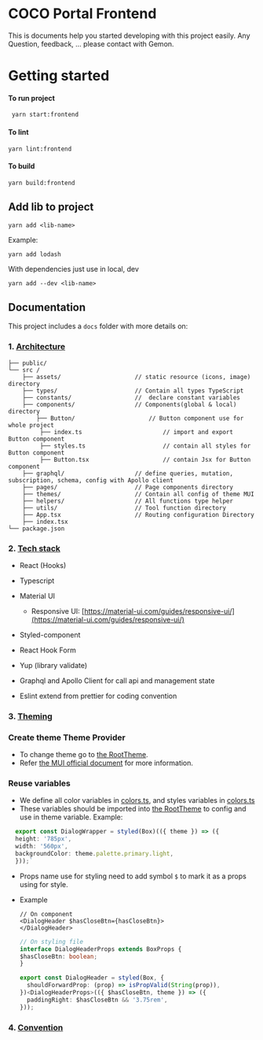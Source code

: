# COCO Portal Frontend

This is documents help you started developing with this project easily. Any Question, feedback, ... please contact with Gemon.

# Getting started

#### To run project

```
 yarn start:frontend
```

#### To lint

```
yarn lint:frontend
```

#### To build

```
yarn build:frontend
```

## Add lib to project

```
yarn add <lib-name>
```

Example:
```
yarn add lodash
```

With dependencies just use in local, dev

```
yarn add --dev <lib-name>
```


## Documentation

This project includes a `docs` folder with more details on:

### 1. [Architecture](docs/architecture.md)
```
├── public/
└── src /
	├── assets/                     // static resource (icons, image) directory
    ├── types/                     	// Contain all types TypeScript
    ├── constants/                  //  declare constant variables
    ├── components/                 // Components(global & local) directory
        ├── Button/                     // Button component use for whole project
         ├── index.ts                       // import and export Button component
         ├── styles.ts                      // contain all styles for Button component
         ├── Button.tsx                     // contain Jsx for Button component
    ├── graphql/                    // define queries, mutation, subscription, schema, config with Apollo client
    ├── pages/                      // Page components directory
    ├── themes/                     // Contain all config of theme MUI
    ├── helpers/                    // All functions type helper
    ├── utils/                      // Tool function directory
    ├── App.tsx					    // Routing configuration Directory
    ├── index.tsx
└── package.json
```

### 2. [Tech stack](docs/techstack.md)


-   React (Hooks)

-   Typescript

-   Material UI
    -   Responsive UI:  [https://material-ui.com/guides/responsive-ui/](https://material-ui.com/guides/responsive-ui/)

-   Styled-component

-   React Hook Form

-   Yup (library validate)

-   Graphql and Apollo Client for call api and management state

-   Eslint extend from prettier for coding convention


### 3. [Theming](docs/theme.md)

### Create theme Theme Provider
- To change theme go to [the RootTheme](/src/themes/RootTheme.ts).
- Refer [the MUI official document](https://mui.com/material-ui/customization/theming/) for more information.
### Reuse variables
- We define all color variables in [colors.ts](/src/themes/colors.ts), and styles variables in [colors.ts](/src/themes/styles.ts)
- These variables should be imported into [the RootTheme](/src/themes/RootTheme.ts) to config and use in theme variable.
Example:
```ts
  export const DialogWrapper = styled(Box)(({ theme }) => ({
  height: '785px',
  width: '560px',
  backgroundColor: theme.palette.primary.light,
  }));`
```
- Props name use for styling need to add symbol `$` to mark it as a props using for style.

- Example

  ```tsx
  // On component
  <DialogHeader $hasCloseBtn={hasCloseBtn}>
  </DialogHeader>
  ```

  ```ts
  // On styling file
  interface DialogHeaderProps extends BoxProps {
  $hasCloseBtn: boolean;
  }

  export const DialogHeader = styled(Box, {
    shouldForwardProp: (prop) => isPropValid(String(prop)),
  })<DialogHeaderProps>(({ $hasCloseBtn, theme }) => ({
    paddingRight: $hasCloseBtn && '3.75rem',
  }));
  ```

### 4. [Convention](docs/convention.md)
